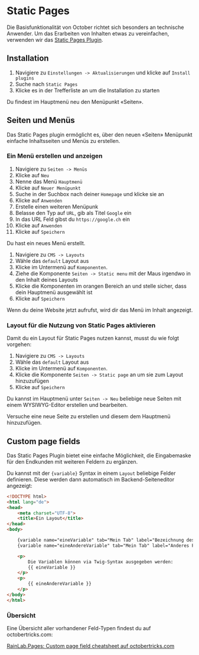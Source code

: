# Static Pages

Die Basisfunktionalität von October richtet sich besonders an technische Anwender. Um das Erarbeiten von Inhalten etwas zu vereinfachen, verwenden wir das [Static Pages Plugin](https://octobercms.com/plugin/rainlab-pages).

## Installation

1. Navigiere zu `Einstellungen -> Aktualisierungen` und klicke auf `Install plugins`
1. Suche nach `Static Pages`
1. Klicke es in der Trefferliste an um die Installation zu starten

Du findest im Hauptmenü neu den Menüpunkt «Seiten».


## Seiten und Menüs

Das Static Pages plugin ermöglicht es, über den neuen «Seiten» Menüpunkt einfache Inhaltsseiten und Menüs zu erstellen.


### Ein Menü erstellen und anzeigen

1. Navigiere zu `Seiten -> Menüs`
1. Klicke auf `Neu`
1. Nenne das Menü `Hauptmenü`
1. Klicke auf `Neuer Menüpunkt`
1. Suche in der Suchbox nach deiner `Homepage` und klicke sie an
1. Klicke auf `Anwenden`
1. Erstelle einen weiteren Menüpunk
1. Belasse den Typ auf `URL`, gib als Titel `Google` ein
1. In das URL Feld gibst du `https://google.ch` ein
1. Klicke auf `Anwenden`
1. Klicke auf `Speichern`

Du hast ein neues Menü erstellt.

1. Navigiere zu `CMS -> Layouts`
1. Wähle das `default` Layout aus
1. Klicke im Untermenü auf `Komponenten`.
1. Ziehe die Komponente `Seiten -> Static menu` mit der Maus irgendwo in den Inhalt deines Layouts
1. Klicke die Komponenten im orangen Bereich an und stelle sicher, dass dein Hauptmenü ausgewählt ist
1. Klicke auf `Speichern`

Wenn du deine Website jetzt aufrufst, wird dir das Menü im Inhalt angezeigt.

### Layout für die Nutzung von Static Pages aktivieren

Damit du ein Layout für Static Pages nutzen kannst, musst du wie folgt vorgehen:

1. Navigiere zu `CMS -> Layouts`
1. Wähle das `default` Layout aus
1. Klicke im Untermenü auf `Komponenten`.
1. Klicke die Komponente `Seiten -> Static page` an um sie zum Layout hinzuzufügen
1. Klicke auf `Speichern`

Du kannst im Hauptmenü unter `Seiten -> Neu` beliebige neue Seiten mit einem WYSIWYG-Editor erstellen und bearbeiten.

Versuche eine neue Seite zu erstellen und diesem dem Hauptmenü hinzuzufügen.

## Custom page fields

Das Static Pages Plugin bietet eine einfache Möglichkeit, die Eingabemaske für den Endkunden mit weiteren Feldern zu ergänzen. 

Du kannst mit der `{variable}` Syntax in einem `Layout` beliebige Felder definieren. Diese werden dann automatisch im Backend-Seiteneditor angezeigt:

```html
<!DOCTYPE html>
<html lang="de">
<head>
	<meta charset="UTF-8">
	<title>Ein Layout</title>
</head>
<body>

	{variable name="eineVariable" tab="Mein Tab" label="Bezeichnung des Feldes" type="text"}{/variable}
	{variable name="eineAndereVariable" tab="Mein Tab" label="Anderes Feldes" type="text"}{/variable}

	<p>
		Die Variablen können via Twig-Syntax ausgegeben werden:
		{{ eineVariable }}
	</p>
	<p>
		{{ eineAndereVariable }}
	</p>
</body>
</html>
```

### Übersicht

Eine Übersicht aller vorhandener Feld-Typen findest du auf octobertricks.com:

[RainLab.Pages: Custom page field cheatsheet auf octobertricks.com](https://octobertricks.com/tricks/custom-page-field-cheatsheet)